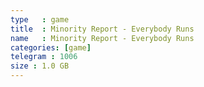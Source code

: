 ```yaml
---
type   : game
title  : Minority Report - Everybody Runs
name   : Minority Report - Everybody Runs
categories: [game]
telegram : 1006
size : 1.0 GB
---
```



